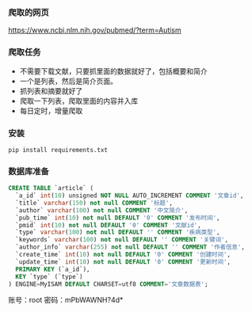 ### 爬取的网页
https://www.ncbi.nlm.nih.gov/pubmed/?term=Autism

### 爬取任务
* 不需要下载文献，只要抓里面的数据就好了，包括概要和简介
* 一个是列表，然后是简介页面。
* 抓列表和摘要就好了
* 爬取一下列表，爬取里面的内容并入库
* 每日定时，增量爬取

### 安装
`pip install requirements.txt`


### 数据库准备
```sql
CREATE TABLE `article` (
  `a_id` int(10) unsigned NOT NULL AUTO_INCREMENT COMMENT '文章id',
  `title` varchar(150) not null COMMENT '标题',
  `author` varchar(100) not null COMMENT '中文简介',
  `pub_time` int(10) not null DEFAULT '0' COMMENT '发布时间',
  `pmid` int(10) not null DEFAULT '0' COMMENT '文献id',
  `type` varchar(100) not null DEFAULT '' COMMENT '疾病类型',
  `keywords` varchar(100) not null DEFAULT '' COMMENT '关键词',
  `author_info` varchar(255) not null DEFAULT '' COMMENT '作者信息',
  `create_time` int(10) not null DEFAULT '0' COMMENT '创建时间',
  `update_time` int(10) not null DEFAULT '0' COMMENT '更新时间',
  PRIMARY KEY (`a_id`),
  KEY `type` (`type`)
) ENGINE=MyISAM DEFAULT CHARSET=utf8 COMMENT='文章数据表';
```

账号：root
密码：mPbWAWNH?4d*